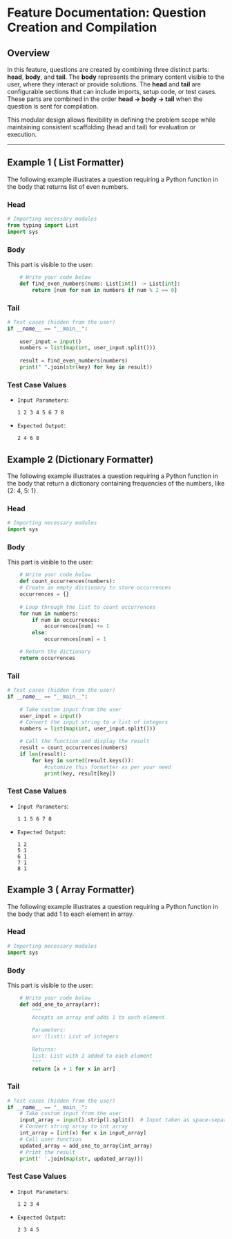 # Feature Documentation: Question Creation and Compilation

## Overview
In this feature, questions are created by combining three distinct parts: **head**, **body**, and **tail**. The **body** represents the primary content visible to the user, where they interact or provide solutions. The **head** and **tail** are configurable sections that can include imports, setup code, or test cases. These parts are combined in the order **head → body → tail** when the question is sent for compilation.

This modular design allows flexibility in defining the problem scope while maintaining consistent scaffolding (head and tail) for evaluation or execution.

---

## Example 1 ( List Formatter)

The following example illustrates a question requiring a Python function in the body that returns list of even numbers.

### **Head**
```python
# Importing necessary modules
from typing import List
import sys
```

### **Body**
This part is visible to the user:
```python
    # Write your code below
    def find_even_numbers(nums: List[int]) -> List[int]:
        return [num for num in numbers if num % 2 == 0]
```

### **Tail**
```python
# Test cases (hidden from the user)
if __name__ == "__main__":
    
    user_input = input()
    numbers = list(map(int, user_input.split()))
    
    result = find_even_numbers(numbers)
    print(" ".join(str(key) for key in result))
```

### **Test Case Values**
   - `Input Parameters`:
   
        ```1 2 3 4 5 6 7 8```
   - `Expected Output`:

        ```2 4 6 8```


## Example 2 (Dictionary Formatter)

The following example illustrates a question requiring a Python function in the body that return a dictionary containing frequencies of the numbers, like {2: 4, 5: 1}.

### **Head**
```python
# Importing necessary modules
import sys
```

### **Body**
This part is visible to the user:
```python
    # Write your code below
    def count_occurrences(numbers):
    # Create an empty dictionary to store occurrences
    occurrences = {}
    
    # Loop through the list to count occurrences
    for num in numbers:
        if num in occurrences:
            occurrences[num] += 1
        else:
            occurrences[num] = 1

    # Return the dictionary
    return occurrences
```

### **Tail**
```python
# Test cases (hidden from the user)
if __name__ == "__main__":
    
    # Take custom input from the user
    user_input = input()
    # Convert the input string to a list of integers
    numbers = list(map(int, user_input.split()))

    # Call the function and display the result
    result = count_occurrences(numbers)
    if len(result):    
        for key in sorted(result.keys()):
            #cutomize this formatter as per your need
            print(key, result[key]) 

```

### **Test Case Values**
   - `Input Parameters`:
   
        ```1 1 5 6 7 8```
   - `Expected Output`:
        ```
        1 2
        5 1
        6 1
        7 1
        8 1
        ```


## Example 3 ( Array Formatter)

The following example illustrates a question requiring a Python function in the body that add 1 to each element in array.

### **Head**
```python
# Importing necessary modules
import sys
```

### **Body**
This part is visible to the user:
```python
    # Write your code below
    def add_one_to_array(arr):
        """
        Accepts an array and adds 1 to each element.
        
        Parameters:
        arr (list): List of integers
        
        Returns:
        list: List with 1 added to each element
        """
        return [x + 1 for x in arr]
```

### **Tail**
```python
# Test cases (hidden from the user)
if __name__ == "__main__":
    # Take custom input from the user
    input_array = input().strip().split()  # Input taken as space-separated values
    # Convert string array to int array
    int_array = [int(x) for x in input_array]
    # Call user function
    updated_array = add_one_to_array(int_array)
    # Print the result
    print(' '.join(map(str, updated_array)))
```

### **Test Case Values**
   - `Input Parameters`:
   
        ```1 2 3 4```
   - `Expected Output`:

        ```2 3 4 5```
